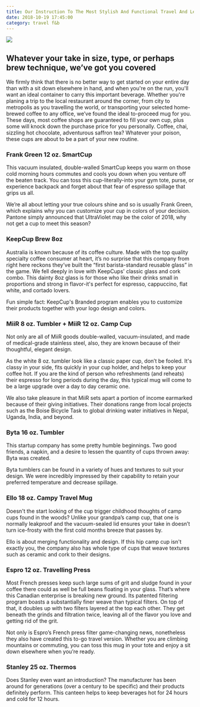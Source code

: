 ```yaml
---
title: Our Instruction To The Most Stylish And Functional Travel And Leisure Mugs
date: 2018-10-19 17:45:00
category: travel f&b
---
```


![](/images/6.jpg)

## Whatever your take in size, type, or perhaps brew technique, we’ve got you covered

We firmly think that there is no better way to get started on your entire day than with a sit down elsewhere in hand, and when you're on the run, you'll want an ideal container to carry this important beverage. Whether you're planing a trip to the local restaurant around the corner, from city to metropolis as you travelling the world, or transporting your selected home-brewed coffee to any office, we’ve found the ideal to-proceed mug for you. These days, most coffee shops are guaranteed to fill your own cup, plus some will knock down the purchase price for you personally. Coffee, chai, sizzling hot chocolate, adventurous saffron tea? Whatever your poison, these cups are about to be a part of your new routine.

<!-- more -->

### Frank Green 12 oz. SmartCup
This vacuum insulated, double-walled SmartCup keeps you warm on those cold morning hours commutes and cools you down when you venture off the beaten track. You can toss this cup-literally-into your gym tote, purse, or experience backpack and forget about that fear of espresso spillage that grips us all.

We’re all about letting your true colours shine and so is usually Frank Green, which explains why you can customize your cup in colors of your decision. Pantone simply announced that UltraViolet may be the color of 2018, why not get a cup to meet this season?

### KeepCup Brew 8oz
Australia is known because of its coffee culture. Made with the top quality specialty coffee consumer at heart, it’s no surprise that this company from right here reckons they’ve built the “first barista-standard reusable glass” in the game. We fell deeply in love with KeepCups' classic glass and cork combo. This dainty 8oz glass is for those who like their drinks small in proportions and strong in flavor-it's perfect for espresso, cappuccino, flat white, and cortado lovers.

Fun simple fact: KeepCup's Branded program enables you to customize their products together with your logo design and colors.

### MiiR 8 oz. Tumbler + MiiR 12 oz. Camp Cup
Not only are all of MiiR goods double-walled, vacuum-insulated, and made of medical-grade stainless steel, also, they are known because of their thoughtful, elegant design.

As the white 8 oz. tumbler look like a classic paper cup, don’t be fooled. It's classy in your side, fits quickly in your cup holder, and helps to keep your coffee hot. If you are the kind of person who refreshments (and reheats) their espresso for long periods during the day, this typical mug will come to be a large upgrade over a day to day ceramic one.

We also take pleasure in that MiiR sets apart a portion of income earmarked because of their giving initiatives. Their donations range from local projects such as the Boise Bicycle Task to global drinking water initiatives in Nepal, Uganda, India, and beyond.

### Byta 16 oz. Tumbler
This startup company has some pretty humble beginnings. Two good friends, a napkin, and a desire to lessen the quantity of cups thrown away: Byta was created.

Byta tumblers can be found in a variety of hues and textures to suit your design. We were incredibly impressed by their capability to retain your preferred temperature and decrease spillage.

### Ello 18 oz. Campy Travel Mug
Doesn't the start looking of the cup trigger childhood thoughts of camp cups found in the woods? Unlike your grandpa’s camp cup, that one is normally leakproof and the vacuum-sealed lid ensures your take in doesn’t turn ice-frosty with the first cold months breeze that passes by.

Ello is about merging functionality and design. If this hip camp cup isn't exactly you, the company also has whole type of cups that weave textures such as ceramic and cork to their designs.

### Espro 12 oz. Travelling Press
Most French presses keep such large sums of grit and sludge found in your coffee there could as well be full beans floating in your glass. That’s where this Canadian enterprise is breaking new ground. Its patented filtering program boasts a substantially finer weave than typical filters. On top of that, it doubles up with two filters layered at the top each other. They get beneath the grinds and filtration twice, leaving all of the flavor you love and getting rid of the grit.

Not only is Espro’s French press filter game-changing news, nonetheless they also have created this to-go travel version. Whether you are climbing mountains or commuting, you can toss this mug in your tote and enjoy a sit down elsewhere when you’re ready.

### Stanley 25 oz. Thermos
Does Stanley even want an introduction? The manufacturer has been around for generations (over a century to be specific) and their products definitely perform. This canteen helps to keep beverages hot for 24 hours and cold for 12 hours.
